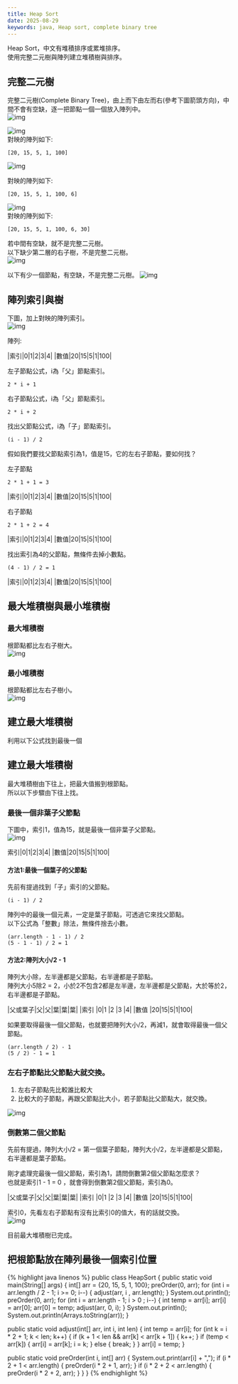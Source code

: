 ```yaml
---
title: Heap Sort
date: 2025-08-29
keywords: java, Heap sort, complete binary tree
---
```

Heap Sort，中文有堆積排序或累堆排序。<br>
使用完整二元樹與陣列建立堆積樹與排序。<br>

## 完整二元樹
完整二元樹(Complete Binary Tree)，由上而下由左而右(參考下圖箭頭方向)，中間不會有空缺，逐一把節點一個一個放入陣列中。<br>
![img]({{site.imgurl}}/java_datastruct/com_b_tree1.png)<br>

![img]({{site.imgurl}}/java_datastruct/com_b_tree2.png)<br>
對映的陣列如下:<br>
```
[20, 15, 5, 1, 100]
```

![img]({{site.imgurl}}/java_datastruct/com_b_tree3.png)<br>

對映的陣列如下:<br>
```
[20, 15, 5, 1, 100, 6]
```

![img]({{site.imgurl}}/java_datastruct/com_b_tree4.png)<br>
對映的陣列如下:<br>
```
[20, 15, 5, 1, 100, 6, 30]
```

若中間有空缺，就不是完整二元樹。<br>
以下缺少第二層的右子樹，不是完整二元樹。<br>
![img]({{site.imgurl}}/java_datastruct/com_b_tree5.png)<br>

以下有少一個節點，有空缺，不是完整二元樹。
![img]({{site.imgurl}}/java_datastruct/com_b_tree6.png)<br>

## 陣列索引與樹
下圖，加上對映的陣列索引。<br>
![img]({{site.imgurl}}/java_datastruct/com_b_tree7.png)<br>

陣列:<br>

|索引|0|1|2|3|4|
|數值|20|15|5|1|100|

左子節點公式，i為「父」節點索引。<br>
```
2 * i + 1
```

右子節點公式，i為「父」節點索引。
```
2 * i + 2
```

找出父節點公式，i為「子」節點索引。
```
(i - 1) / 2
```

假如我們要找父節點索引為1，值是15，它的左右子節點，要如何找？<br>

左子節點
```
2 * 1 + 1 = 3
```

|索引|0|1|2|<span class="markline">3</span>|4|
|數值|20|15|5|<span class="markline">1</span>|100|

右子節點
```
2 * 1 + 2 = 4
```

|索引|0|1|2|3|<span class="markline">4</span>|
|數值|20|15|5|1|<span class="markline">100</span>|

找出索引為4的父節點，無條件去掉小數點。
```
(4 - 1) / 2 = 1
```

|索引|0|<span class="markline">1</span>|2|3|4|
|數值|20|15|5|1|100|

## 最大堆積樹與最小堆積樹
### 最大堆積樹
根節點都比左右子樹大。<br>
![img]({{site.imgurl}}/java_datastruct/heapmax.png)<br>

### 最小堆積樹
根節點都比左右子樹小。<br>
![img]({{site.imgurl}}/java_datastruct/heapmin.png)<br>

## 建立最大堆積樹
利用以下公式找到最後一個

## 建立最大堆積樹
最大堆積樹由下往上，把最大值搬到根節點。<br>
所以以下步驟由下往上找。<br>
### 最後一個非葉子父節點
下圖中，索引1，值為15，就是最後一個非葉子父節點。<br>
![img]({{site.imgurl}}/java_datastruct/heap_lastp.png)<br>

索引|0|1|2|3|4|
|數值|20|15|5|1|100|

#### 方法1:最後一個葉子的父節點
先前有提過找到「子」索引的父節點。
```
(i - 1) / 2
```

陣列中的最後一個元素，一定是葉子節點，可透過它來找父節點。<br>
以下公式為「整數」除法，無條件捨去小數。<br>
```
(arr.length - 1 - 1) / 2
(5 - 1 - 1) / 2 = 1
```

#### 方法2:陣列大小/2 - 1
陣列大小除，左半邊都是父節點，右半邊都是子節點。<br>
陣列大小5除2 = 2，小於2不包含2都是左半邊，左半邊都是父節點，大於等於2，右半邊都是子節點。<br>

|父或葉子|父|父|葉|葉|葉|
|索引    |0|1 |2 |3 |4|
|數值    |20|15|5|1|100|

如果要取得最後一個父節點，也就要把陣列大小/2，再減1，就會取得最後一個父節點。<br>
```
(arr.length / 2) - 1
(5 / 2) - 1 = 1
```

### 左右子節點比父節點大就交換。
1. 左右子節點先比較誰比較大
2. 比較大的子節點，再跟父節點比大小，若子節點比父節點大，就交換。

![img]({{site.imgurl}}/java_datastruct/heap_swap1.png)<br>

### 倒數第二個父節點
先前有提過，陣列大小/2 = 第一個葉子節點，陣列大小/2，左半邊都是父節點，右半邊都是葉子節點。

剛才處理完最後一個父節點，索引為1，請問倒數第2個父節點怎麼求？<br>
也就是索引1 - 1 = 0 ，就會得到倒數第2個父節點，索引為0。<br>

|父或葉子|父|父|葉|葉|葉|
|索引    |0|1 |2 |3 |4|
|數值    |20|15|5|1|100|

索引0，先看左右子節點有沒有比索引0的值大，有的話就交換。<br>
![img]({{site.imgurl}}/java_datastruct/heap_swap2.png)<br>

目前最大堆積樹已完成。

## 把根節點放在陣列最後一個索引位置




{% highlight java linenos %}
public class HeapSort {
  public static void main(String[] args) {
    int[] arr = {20, 15, 5, 1, 100};
    preOrder(0, arr);
    for (int i = arr.length / 2 - 1; i >= 0; i--) {
      adjust(arr, i , arr.length);
    }
    System.out.println();
    preOrder(0, arr);
    for (int i = arr.length - 1; i > 0 ; i--) {
      int temp = arr[i];
      arr[i] = arr[0];
      arr[0] = temp;
      adjust(arr, 0, i);
    }
    System.out.println();
    System.out.println(Arrays.toString(arr));
  }

  public static void adjust(int[] arr, int i, int len) {
    int temp = arr[i];
    for (int k = i * 2 + 1; k < len; k++) {
      if (k + 1 < len && arr[k] < arr[k + 1]) {
        k++;
      }
      if (temp < arr[k]) {
        arr[i] = arr[k];
        i = k;
      } else {
        break;
      }
    }
    arr[i] = temp;
  }

  public static void preOrder(int i, int[] arr) {
    System.out.print(arr[i] + ",");
    if (i * 2 + 1 < arr.length) {
      preOrder(i * 2 + 1, arr);
    }
    if (i * 2 + 2 < arr.length) {
      preOrder(i * 2 + 2, arr);
    }
  }
}
{% endhighlight %}
